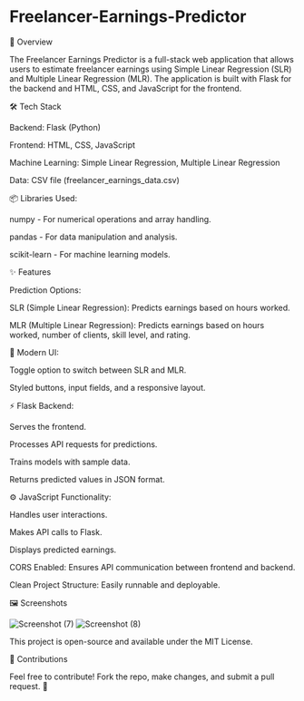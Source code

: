 # Freelancer-Earnings-Predictor

📌 Overview

The Freelancer Earnings Predictor is a full-stack web application that allows users to estimate freelancer earnings using Simple Linear Regression (SLR) and Multiple Linear Regression (MLR). The application is built with Flask for the backend and HTML, CSS, and JavaScript for the frontend.

🛠️ Tech Stack

Backend: Flask (Python)

Frontend: HTML, CSS, JavaScript

Machine Learning: Simple Linear Regression, Multiple Linear Regression

Data: CSV file (freelancer_earnings_data.csv)

📦 Libraries Used:

numpy - For numerical operations and array handling.

pandas - For data manipulation and analysis.

scikit-learn - For machine learning models.


✨ Features

Prediction Options:

SLR (Simple Linear Regression): Predicts earnings based on hours worked.

MLR (Multiple Linear Regression): Predicts earnings based on hours worked, number of clients, skill level, and rating.

🎨 Modern UI:

Toggle option to switch between SLR and MLR.

Styled buttons, input fields, and a responsive layout.

⚡ Flask Backend:

Serves the frontend.

Processes API requests for predictions.

Trains models with sample data.

Returns predicted values in JSON format.

⚙️ JavaScript Functionality:

Handles user interactions.

Makes API calls to Flask.

Displays predicted earnings.

CORS Enabled: Ensures API communication between frontend and backend.

Clean Project Structure: Easily runnable and deployable.

🖼️ Screenshots

![Screenshot (7)](https://github.com/user-attachments/assets/00896e02-e56b-4671-817a-ae99cbfccae9)
![Screenshot (8)](https://github.com/user-attachments/assets/3e0f3d89-3b23-491c-bc9d-c17a0531bf42)


This project is open-source and available under the MIT License.

🤝 Contributions

Feel free to contribute! Fork the repo, make changes, and submit a pull request. 🚀
